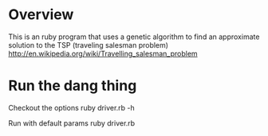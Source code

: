 # Overview

This is an ruby program that uses a genetic algorithm to find an approximate solution to the TSP (traveling salesman problem) http://en.wikipedia.org/wiki/Travelling_salesman_problem

# Run the dang thing

Checkout the options
    ruby driver.rb -h

Run with default params
    ruby driver.rb

